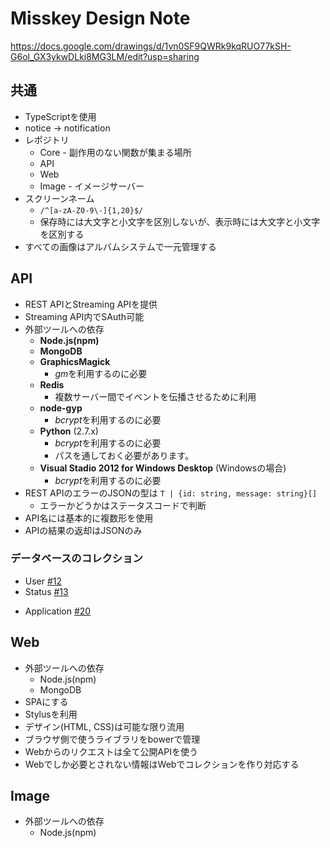 # Misskey Design Note
https://docs.google.com/drawings/d/1vn0SF9QWRk9kqRUO77kSH-G6ol_GX3ykwDLki8MG3LM/edit?usp=sharing

## 共通
* TypeScriptを使用
* notice → notification
* レポジトリ
  * Core - 副作用のない関数が集まる場所
  * API
  * Web
  * Image - イメージサーバー
* スクリーンネーム
  * `/^[a-zA-Z0-9\-]{1,20}$/`
  * 保存時には大文字と小文字を区別しないが、表示時には大文字と小文字を区別する
* すべての画像はアルバムシステムで一元管理する

## API
* REST APIとStreaming APIを提供
* Streaming API内でSAuth可能
* 外部ツールへの依存
  * **Node.js(npm)**
  * **MongoDB**
  * **GraphicsMagick**
    * *gm*を利用するのに必要
  * **Redis**
    * 複数サーバー間でイベントを伝播させるために利用
  * **node-gyp**
    * *bcrypt*を利用するのに必要
  * **Python** (2.7.x)
    * *bcrypt*を利用するのに必要
    * パスを通しておく必要があります。
  * **Visual Stadio 2012 for Windows Desktop** (Windowsの場合)
    * *bcrypt*を利用するのに必要
* REST APIのエラーのJSONの型は `T | {id: string, message: string}[]`
  * エラーかどうかはステータスコードで判断
* API名には基本的に複数形を使用
* APIの結果の返却はJSONのみ

### データベースのコレクション
* User [#12](https://github.com/MissKernel/Misskey-DesignNote/issues/12)
* Status [#13](https://github.com/MissKernel/Misskey-DesignNote/issues/13)

<!-- * Image [#15](https://github.com/MissKernel/Misskey-DesignNote/issues/15) -->

* Application [#20](https://github.com/MissKernel/Misskey-DesignNote/issues/20)

## Web
* 外部ツールへの依存
  * Node.js(npm)
  * MongoDB
* SPAにする
* Stylusを利用
* デザイン(HTML, CSS)は可能な限り流用
* ブラウザ側で使うライブラリをbowerで管理 
* Webからのリクエストは全て公開APIを使う
* Webでしか必要とされない情報はWebでコレクションを作り対応する

## Image
* 外部ツールへの依存
  * Node.js(npm)
